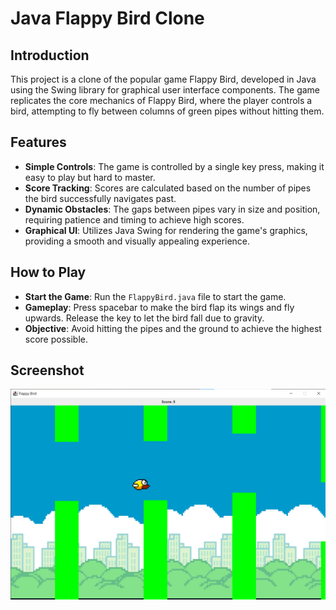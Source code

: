 # Java Flappy Bird Clone

## Introduction

This project is a clone of the popular game Flappy Bird, developed in Java using the Swing library for graphical user interface components. The game replicates the core mechanics of Flappy Bird, where the player controls a bird, attempting to fly between columns of green pipes without hitting them.

## Features

- **Simple Controls**: The game is controlled by a single key press, making it easy to play but hard to master.
- **Score Tracking**: Scores are calculated based on the number of pipes the bird successfully navigates past.
- **Dynamic Obstacles**: The gaps between pipes vary in size and position, requiring patience and timing to achieve high scores.
- **Graphical UI**: Utilizes Java Swing for rendering the game's graphics, providing a smooth and visually appealing experience.

## How to Play

- **Start the Game**: Run the `FlappyBird.java` file to start the game.
- **Gameplay**: Press spacebar to make the bird flap its wings and fly upwards. Release the key to let the bird fall due to gravity.
- **Objective**: Avoid hitting the pipes and the ground to achieve the highest score possible.

## Screenshot

![Flappy Bird Clone Screenshot](ss.png)

